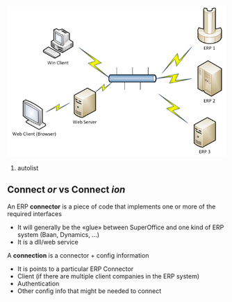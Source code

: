 <properties date="2016-05-11"
SortOrder="47"
/>

![](Components.png)
1. autolist

Connect *or* vs Connect *ion*
-----------------------------

An ERP **connector** is a piece of code that implements one or more of the required interfaces
* It will generally be the «glue» between SuperOffice and one kind of ERP system (Baan, Dynamics, ...)
* It is a dll/web service

A **connection** is a connector + config information
* It is points to a particular ERP Connector
* Client (if there are multiple client companies in the ERP system)
* Authentication
* Other config info that might be needed to connect
